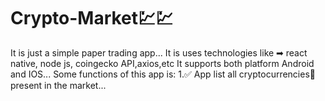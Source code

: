 # Crypto-Market💹💹
It is just a simple paper trading app...
It is uses technologies like ➡ react native, node js, coingecko API,axios,etc
It supports both platform Android and IOS...
Some functions of this app is:
1.✅ App list all cryptocurrencies📃 present in the market...
